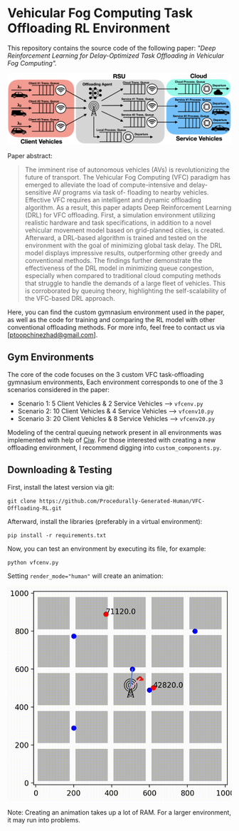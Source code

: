 # Vehicular Fog Computing Task Offloading RL Environment

This repository contains the source code of the following paper: <em>"Deep Reinforcement Learning for Delay-Optimized Task Offloading in Vehicular Fog Computing".</em>

![system-model-visual](system-model-visual.png)


Paper abstract:
> The imminent rise of autonomous vehicles (AVs) is revolutionizing the future of transport. The Vehicular Fog Computing (VFC) paradigm has emerged to alleviate the load of compute-intensive and delay-sensitive AV programs via task of- floading to nearby vehicles. Effective VFC requires an intelligent and dynamic offloading algorithm. As a result, this paper adapts Deep Reinforcement Learning (DRL) for VFC offloading. First, a simulation environment utilizing realistic hardware and task specifications, in addition to a novel vehicular movement model based on grid-planned cities, is created. Afterward, a DRL-based algorithm is trained and tested on the environment with the goal of minimizing global task delay. The DRL model displays impressive results, outperforming other greedy and conventional methods. The findings further demonstrate the effectiveness of the DRL model in minimizing queue congestion, especially when compared to traditional cloud computing methods that struggle to handle the demands of a large fleet of vehicles. This is corroborated by queuing theory, highlighting the self-scalability of the VFC-based DRL approach.

Here, you can find the custom gymnasium environment used in the paper, as well as the code for training and comparing the RL model with other conventional offloading methods. For more info, feel free to contact us via [ptoopchinezhad@gmail.com].


## Gym Environments
The core of the code focuses on the 3 custom VFC task-offloading gymnasium environments, Each environment corresponds to one of the 3 scenarios considered in the paper:
- Scenario 1: 5 Client Vehicles & 2 Service Vehicles --> `vfcenv.py`
- Scenario 2: 10 Client Vehicles & 4 Service Vehicles --> `vfcenv10.py`
- Scenario 3: 20 Client Vehicles & 8 Service Vehicles --> `vfcenv20.py`
  
Modeling of the central queuing network present in all environments was implemented with help of [Ciw](https://ciw.readthedocs.io/en/latest/). For those interested with creating a new offloading environment, I recommend digging into `custom_components.py`.

## Downloading & Testing
First, install the latest version via git:
```
git clone https://github.com/Procedurally-Generated-Human/VFC-Offloading-RL.git
```
Afterward, install the libraries (preferably in a virtual environment):
```
pip install -r requirements.txt
```
Now, you can test an environment by executing its file, for example:
```
python vfcenv.py
```
Setting `render_mode="human"` will create an animation:

![animation](animation.gif)

Note: Creating an animation takes up a lot of RAM. For a larger environment, it may run into problems.
